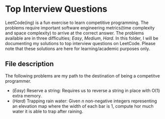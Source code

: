 # Top Interview Questions

LeetCode(ing) is a fun exercise to learn competitive programming. The problems require important software engineering metrics(time complexity and space complexity) to arrive at the correct answer. The problems available are in three difficulties; *Easy*, *Medium*, *Hard*. 
In this folder, I will be documenting my solutions to top interview questions on LeetCode. Please note that these solutions are here for learning/academic purposes only. 

## File description

The following problems are my path to the destination of being a competitve programmer.

*   (*Easy*) Reserve a string: Requires us to reverse a string in place with O(1) extra memory. 
*   (*Hard*) Trapping rain water: Given *n* non-negative integers representing an elevation map where the width of each bar is 1, compute hor much water it is able to trap after raining.